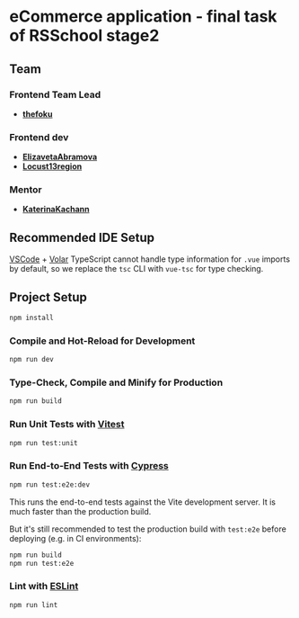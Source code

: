 # eCommerce application - final task of RSSchool stage2

## Team

### Frontend Team Lead

- **[thefoku](https://github.com/thefoku)**

### Frontend dev

- **[ElizavetaAbramova](https://github.com/elizavetaabramova)**
- **[Locust13region](https://github.com/Locust13region)**

### Mentor

- **[KaterinaKachann](https://github.com/katerinakachann)**

## Recommended IDE Setup

[VSCode](https://code.visualstudio.com/) + [Volar](https://marketplace.visualstudio.com/items?itemName=Vue.volar)
TypeScript cannot handle type information for `.vue` imports by default, so we replace the `tsc` CLI with `vue-tsc` for type checking.

## Project Setup

```sh
npm install
```

### Compile and Hot-Reload for Development

```sh
npm run dev
```

### Type-Check, Compile and Minify for Production

```sh
npm run build
```

### Run Unit Tests with [Vitest](https://vitest.dev/)

```sh
npm run test:unit
```

### Run End-to-End Tests with [Cypress](https://www.cypress.io/)

```sh
npm run test:e2e:dev
```

This runs the end-to-end tests against the Vite development server.
It is much faster than the production build.

But it's still recommended to test the production build with `test:e2e` before deploying (e.g. in CI environments):

```sh
npm run build
npm run test:e2e
```

### Lint with [ESLint](https://eslint.org/)

```sh
npm run lint
```
